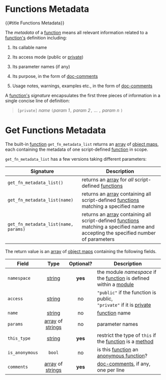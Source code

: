 Functions Metadata
==================

{{#title Functions Metadata}}

The _metadata_ of a [function](functions.md) means all relevant information related to a
[function's](functions.md) definition including:

1. Its callable name

2. Its access mode (public or [private](modules/export.md))

3. Its parameter names (if any)

4. Its purpose, in the form of [doc-comments](comments.md)

5. Usage notes, warnings, examples etc., in the form of [doc-comments](comments.md)

A [function's](functions.md) _signature_ encapsulates the first three pieces of information in a
single concise line of definition:

> `[private]` _name_ `(`_param 1_`,` _param 2_`,` ... `,` _param n_ `)`


Get Functions Metadata
======================

The built-in [function](functions.md) `get_fn_metadata_list` returns an [array](arrays) of [object
maps](object-maps.md), each containing the metadata of one script-defined [function](functions.md)
in scope.

`get_fn_metadata_list` has a few versions taking different parameters:

| Signature                            | Description                                                                                                                                                      |
| ------------------------------------ | ---------------------------------------------------------------------------------------------------------------------------------------------------------------- |
| `get_fn_metadata_list()`             | returns an [array](arrays.md) for _all_ script-defined [functions](functions.md)                                                                                 |
| `get_fn_metadata_list(name)`         | returns an [array](arrays.md) containing all script-defined [functions](functions.md) matching a specified name                                                  |
| `get_fn_metadata_list(name, params)` | returns an [array](arrays.md) containing all script-defined [functions](functions.md) matching a specified name and accepting the specified number of parameters |

The return value is an [array](arrays.md) of [object maps](object-maps.md) containing the following fields.

| Field          |                       Type                        | Optional? | Description                                                                                           |
| -------------- | :-----------------------------------------------: | :-------: | ----------------------------------------------------------------------------------------------------- |
| `namespace`    |            [string](strings-chars.md)             |  **yes**  | the module _namespace_ if the [function](functions.md) is defined within a [module](modules/index.md) |
| `access`       |            [string](strings-chars.md)             |    no     | `"public"` if the function is public,<br/>`"private"` if it is [private](modules/export.md)           |
| `name`         |            [string](strings-chars.md)             |    no     | [function](functions.md) name                                                                         |
| `params`       | [array](arrays.md) of [strings](strings-chars.md) |    no     | parameter names                                                                                       |
| `this_type`    |            [string](strings-chars.md)             |  **yes**  | restrict the type of `this` if the [function](functions.md) is a [method](fn_methods.md)              |
| `is_anonymous` |                      `bool`                       |    no     | is this [function](functions.md) an [anonymous function](fn-anon.md)?                                 |
| `comments`     | [array](arrays.md) of [strings](strings-chars.md) |  **yes**  | [doc-comments](comments.md), if any, one per line                                                     |
